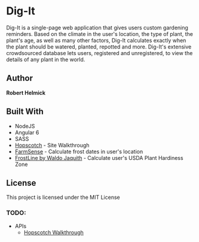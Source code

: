 # Dig-It

Dig-It is a single-page web application that gives users custom gardening reminders. Based on the climate in the user's location, the type of plant, the plant's age, as well as many other factors, Dig-It calculates exactly when the plant should be watered, planted, repotted and more. Dig-It's extensive crowdsourced database lets users, registered and unregistered, to view the details of any plant in the world.

## Author

**Robert Helmick**

## Built With

* NodeJS
* Angular 6
* SASS
* [Hopscotch](http://linkedin.github.io/hopscotch) - Site Walkthrough
* [FarmSense](http://www.farmsense.net/api/frost-date-api/) - Calculate frost dates in user's location
* [FrostLine by Waldo Jaquith](https://github.com/waldoj/frostline) - Calculate user's USDA Plant Hardiness Zone

## License

This project is licensed under the MIT License

### TODO:
- APIs
    - [Hopscotch Walkthrough](http://linkedin.github.io/hopscotch)
